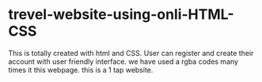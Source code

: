 # trevel-website-using-onli-HTML-CSS
This is totally created with html and CSS.
User can register and create their account with user friendly interface.
we have used a rgba codes many times it this webpage.
this is a 1 tap website.
